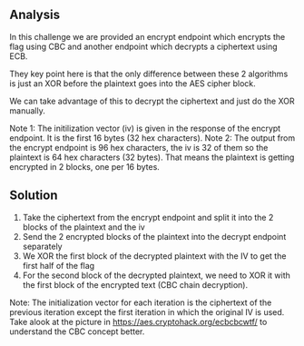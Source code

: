 ## Analysis
In this challenge we are provided an encrypt endpoint which encrypts the flag using CBC and another endpoint which decrypts a ciphertext using ECB.

They key point here is that the only difference between these 2 algorithms is just an XOR before the plaintext goes into the AES cipher block.

We can take advantage of this to decrypt the ciphertext and just do the XOR manually.

Note 1: The initilization vector (iv) is given in the response of the encrypt endpoint. It is the first 16 bytes (32 hex characters).
Note 2: The output from the encrypt endpoint is 96 hex characters, the iv is 32 of them so the plaintext is 64 hex characters (32 bytes). That means the plaintext is getting encrypted in 2 blocks, one per 16 bytes.

## Solution
1. Take the ciphertext from the encrypt endpoint and split it into the 2 blocks of the plaintext and the iv
2. Send the 2 encrypted blocks of the plaintext into the decrypt endpoint separately
3. We XOR the first block of the decrypted plaintext with the IV to get the first half of the flag
4. For the second block of the decrypted plaintext, we need to XOR it with the first block of the encrypted text (CBC chain decryption).

Note: The initialization vector for each iteration is the ciphertext of the previous iteration except the first iteration in which the original IV is used. Take alook at the picture in https://aes.cryptohack.org/ecbcbcwtf/ to understand the CBC concept better.